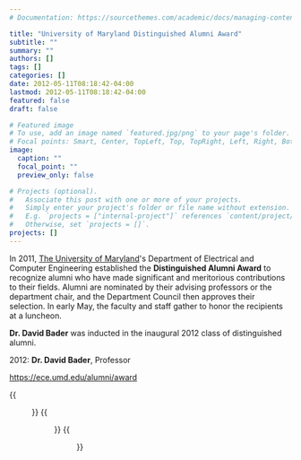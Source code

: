 ```yaml
---
# Documentation: https://sourcethemes.com/academic/docs/managing-content/

title: "University of Maryland Distinguished Alumni Award"
subtitle: ""
summary: ""
authors: []
tags: []
categories: []
date: 2012-05-11T08:18:42-04:00
lastmod: 2012-05-11T08:18:42-04:00
featured: false
draft: false

# Featured image
# To use, add an image named `featured.jpg/png` to your page's folder.
# Focal points: Smart, Center, TopLeft, Top, TopRight, Left, Right, BottomLeft, Bottom, BottomRight.
image:
  caption: ""
  focal_point: ""
  preview_only: false

# Projects (optional).
#   Associate this post with one or more of your projects.
#   Simply enter your project's folder or file name without extension.
#   E.g. `projects = ["internal-project"]` references `content/project/deep-learning/index.md`.
#   Otherwise, set `projects = []`.
projects: []
---
```


In 2011, [The University of Maryland](https://www.umd.edu/)'s Department of Electrical and Computer Engineering established the **Distinguished Alumni Award** to recognize alumni who have made significant and meritorious contributions to their fields. Alumni are nominated by their advising professors or the department chair, and the Department Council then approves their selection. In early May, the faculty and staff gather to honor the recipients at a luncheon.

**Dr. David Bader** was inducted in the inaugural 2012 class of distinguished alumni.

2012: **Dr. David Bader**, Professor

https://ece.umd.edu/alumni/award

{{<figure src="ECE1.jpg">}}
{{<figure src="ECE2.jpg">}}
{{<figure src="ECE3.jpg">}}

